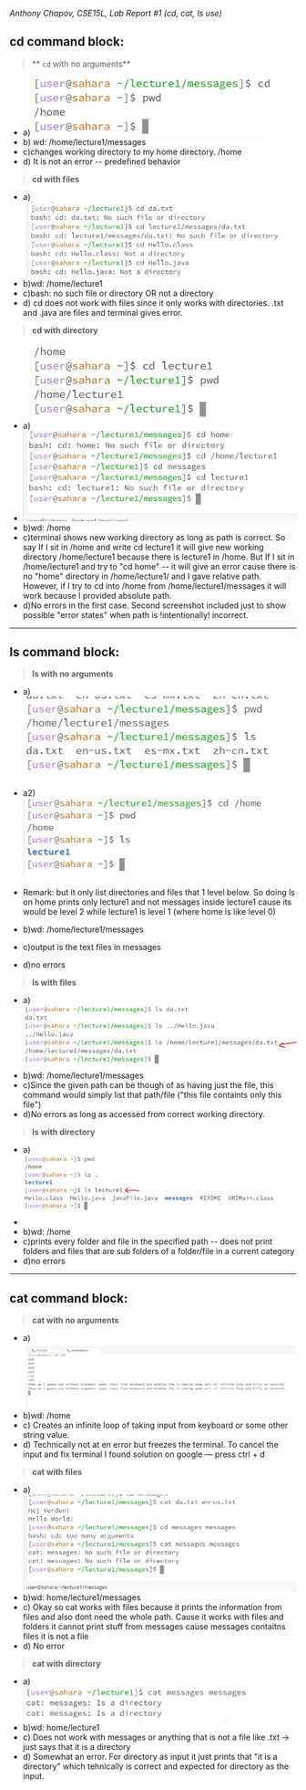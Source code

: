 _Anthony Chapov, CSE15L, Lab Report #1 (cd, cat, ls use)_ 

## cd command block:

> ** `cd` with no arguments**
  * a) ![cd with no arguments](res_cd_no_arg.jpg)
  * b) wd: /home/lecture1/messages
  * c)changes working directory to my home directory. /home 
  * d) It is not an error -- predefined behavior 

> **cd with files**
  * a) ![cd with file](cd_file_arg.jpg)
  * b)wd: /home/lecture1
  * c)bash: no such file or directory OR not a directory
  * d) cd does not work with files since it only works with directories. .txt and .java are files and terminal gives      error.

> **cd with directory**
  * a) ![cd with directory](cd_directory_arg.jpg)
  * ![cd with directory](cd_directory_arg_2.jpg)
  * b)wd: /home
  * c)terminal shows new working directory as long as path is correct. So say If I sit in /home and write cd lecture1 it will give new working directory /home/lecture1 because there is lecture1 in /home. But If I sit in /home/lecture1 and try to "cd home" -- it will give an error cause there is no "home" directory in /home/lecture1/ and I gave relative path. However, if I try to cd into /home from /home/lecture1/messages it will work because I provided absolute path. 
  * d)No errors in the first case. Second screenshot included just to show possible "error states" when path is !intentionally! incorrect. 
---
## ls command block:

> **ls with no arguments**
  * a) ![ls with no arguments](ls_no_arg.jpg)
  
  * a2) ![ls with no arguments](ls_no_arg_two.jpg)
  * Remark: but it only list directories and files that 1 level below. So doing ls on home prints only lecture1 and not messages inside lecture1 cause its would be 
    level 2 while lecture1 is level 1 (where home is like level 0)
  * b)wd: /home/lecture1/messages
  * c)output is the text files in messages
  * d)no errors
  
> **ls with files**
 * a) ![ls with files](res_ls_files_arg.jpg)
 * b)wd: /home/lecture1/messages
 * c)Since the given path can be though of as having just the file, this command would simply list that path/file ("this file containts only this file")
 * d)No errors as long as accessed from correct working directory.
  
> **ls with directory**
 * a) ![ls with directory](res_ls_directory.jpg)
 * 
 * b)wd: /home 
 * c)prints every folder and file in the specified path -- does not print folders and files that are sub folders of a folder/file in a current category 
 * d)no errors
---  
## cat command block:

> **cat with no arguments**
 * a) ![cat no argument](cat_no_arg.jpg)
 * b)wd: /home
 * c) Creates an infinite loop of taking input from keyboard or some other string value.
 * d) Technically not at en error but freezes the terminal. To cancel the input and fix terminal I found solution on google — press ctrl + d
  
> **cat with files**
 * a) ![cat with file](cat_files_arg.jpg)
 * b)wd: home/lecture1/messages
 * c) Okay so cat works with files because it prints the information from files and also dont need the whole path. Cause it works with files and folders it cannot 
     print stuff from messages
     cause messages contaitns files it is not a file
 * d) No error
  
> **cat with directory**
 * a) ![cat with directory](res_cat_directory_arg.jpg)
 * b)wd: home/lecture1
 * c) Does not work with messages or anything that is not a file like .txt -> just says that it is a directory
 * d) Somewhat an error. For directory as input it just prints that "it is a directory" which tehnically is correct and expected for directory as the input.  
